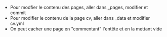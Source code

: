 - Pour modfier le contenu des pages, aller dans _pages, modifier et commit
- Pour modifier le contenu de la page cv, aller dans _data et modifier cv.yml
- On peut cacher une page en "commentant" l'entête et en la mettant vide
